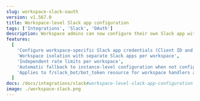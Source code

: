 ```yaml
---
slug: workspace-slack-oauth
version: v1.567.0
title: Workspace-level Slack app configuration
tags: ['Integrations', 'Slack', 'OAuth']
description: Workspace admins can now configure their own Slack app with workspace-specific OAuth credentials for better isolation and independent management.
features:
  [
    'Configure workspace-specific Slack app credentials (Client ID and Secret)',
    'Workspace isolation with separate Slack apps per workspace',
    'Independent rate limits per workspace',
    'Automatic fallback to instance-level configuration when not configured',
    'Applies to f/slack_bot/bot_token resource for workspace handlers and Slack approvals',
  ]
docs: /docs/integrations/slack#workspace-level-slack-app-configuration
image: ./workspace-slack.png
---
```

